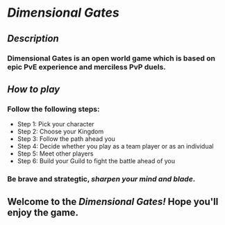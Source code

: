 # _Dimensional Gates_

## _Description_
### **Dimensional Gates** is an open world game which is based on epic PvE experience and merciless PvP duels.
## _How to play_
### Follow the following steps:
* Step 1: Pick your character
* Step 2: Choose your Kingdom
* Step 3: Follow the path ahead you
* Step 4: Decide whether you play as a team player or as an individual
* Step 5: Meet other players
* Step 6: Build your Guild to fight the battle ahead of you
### Be brave and strategtic, _sharpen your mind and blade_.
## Welcome to the **_Dimensional Gates!_** Hope you'll enjoy the game.